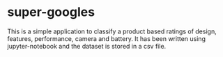 # super-googles
 This is a simple application to classify a  product  based ratings of design, features, performance, camera and battery. It has been written using jupyter-notebook and the dataset is stored in a csv file.
